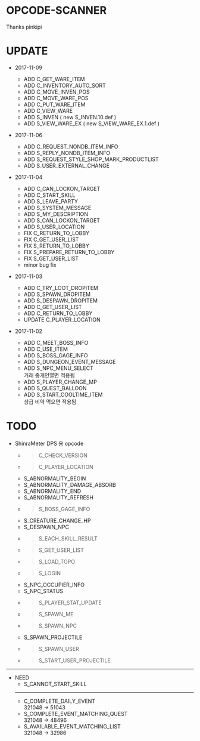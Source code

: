 OPCODE-SCANNER
=============
Thanks pinkipi

UPDATE
=============
* 2017-11-09
  * ADD C_GET_WARE_ITEM
  * ADD C_INVENTORY_AUTO_SORT
  * ADD C_MOVE_INVEN_POS
  * ADD C_MOVE_WARE_POS
  * ADD C_PUT_WARE_ITEM
  * ADD C_VIEW_WARE
  * ADD S_INVEN ( new S_INVEN.10.def )
  * ADD S_VIEW_WARE_EX ( new S_VIEW_WARE_EX.1.def )
  
* 2017-11-06
  * ADD C_REQUEST_NONDB_ITEM_INFO
  * ADD S_REPLY_NONDB_ITEM_INFO
  * ADD S_REQUEST_STYLE_SHOP_MARK_PRODUCTLIST
  * ADD S_USER_EXTERNAL_CHANGE

* 2017-11-04
  * ADD C_CAN_LOCKON_TARGET
  * ADD C_START_SKILL
  * ADD S_LEAVE_PARTY
  * ADD S_SYSTEM_MESSAGE
  * ADD S_MY_DESCRIPTION
  * ADD S_CAN_LOCKON_TARGET
  * ADD S_USER_LOCATION
  * FIX C_RETURN_TO_LOBBY
  * FIX C_GET_USER_LIST
  * FIX S_RETURN_TO_LOBBY
  * FIX S_PREPARE_RETURN_TO_LOBBY
  * FIX S_GET_USER_LIST
  * minor bug fix

* 2017-11-03
  * ADD C_TRY_LOOT_DROPITEM
  * ADD S_SPAWN_DROPITEM
  * ADD S_DESPAWN_DROPITEM
  * ADD C_GET_USER_LIST
  * ADD C_RETURN_TO_LOBBY
  * UPDATE C_PLAYER_LOCATION

* 2017-11-02
  * ADD C_MEET_BOSS_INFO
  * ADD C_USE_ITEM
  * ADD S_BOSS_GAGE_INFO
  * ADD S_DUNGEON_EVENT_MESSAGE
  * ADD S_NPC_MENU_SELECT <br> 거래 중개인열면 적용됨
  * ADD S_PLAYER_CHANGE_MP
  * ADD S_QUEST_BALLOON
  * ADD S_START_COOLTIME_ITEM <br> 상급 비약 먹으면 적용됨


TODO
=============
* ShinraMeter DPS 용 opcode
  * > C_CHECK_VERSION
  * > C_PLAYER_LOCATION
  * S_ABNORMALITY_BEGIN
  * S_ABNORMALITY_DAMAGE_ABSORB
  * S_ABNORMALITY_END
  * S_ABNORMALITY_REFRESH
  * > S_BOSS_GAGE_INFO
  * S_CREATURE_CHANGE_HP
  * S_DESPAWN_NPC
  * > S_EACH_SKILL_RESULT
  * > S_GET_USER_LIST
  * > S_LOAD_TOPO
  * > S_LOGIN
  * S_NPC_OCCUPIER_INFO
  * S_NPC_STATUS
  * > S_PLAYER_STAT_UPDATE
  * > S_SPAWN_ME
  * > S_SPAWN_NPC
  * S_SPAWN_PROJECTILE
  * > S_SPAWN_USER
  * > S_START_USER_PROJECTILE

***

* NEED 
  * S_CANNOT_START_SKILL
  ***
  * C_COMPLETE_DAILY_EVENT <br> 321048 → 51043
  * S_COMPLETE_EVENT_MATCHING_QUEST <br> 321048 → 48496
  * S_AVAILABLE_EVENT_MATCHING_LIST <br> 321048 → 32986